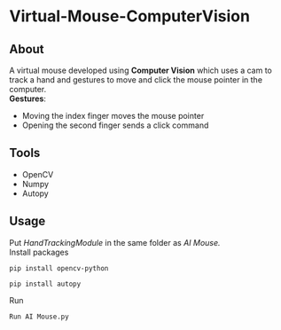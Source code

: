 # Virtual-Mouse-ComputerVision
## About
A virtual mouse developed using **Computer Vision** which uses a cam to track a hand and gestures to move and click the mouse pointer in the computer. <br />
**Gestures**:
- Moving the index finger moves the mouse pointer
- Opening the second finger sends a click command
## Tools
- OpenCV
- Numpy
- Autopy
## Usage
Put *HandTrackingModule* in the same folder as *AI Mouse.* <br />
Install packages
```
pip install opencv-python
```
```
pip install autopy
```
Run
```
Run AI Mouse.py
```

